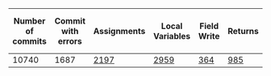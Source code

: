 | Number of commits | Commit with errors | Assignments                                                                                                                                         | Local Variables                                                                                                                                   | Field Write                                                                                                                                        | Returns                                                                                                                                        | Single Assignment                                                                                                                             | Single Local Variable | Single Field Write | Single Return                                                                                                                             | Single changes not treated | Files with errors |
|-------------------|--------------------|-----------------------------------------------------------------------------------------------------------------------------------------------------|---------------------------------------------------------------------------------------------------------------------------------------------------|----------------------------------------------------------------------------------------------------------------------------------------------------|------------------------------------------------------------------------------------------------------------------------------------------------|-----------------------------------------------------------------------------------------------------------------------------------------------|-----------------------|--------------------|-------------------------------------------------------------------------------------------------------------------------------------------|----------------------------|-------------------|
| 10740               | 1687                | [2197](https://github.com/ybadache/BugfixTracker/blob/master/results/all-commits/by-projects/derby/assignment/at_least_one/README.md) | [2959](https://github.com/ybadache/BugfixTracker/blob/master/results/all-commits/by-projects/derby/localvar/at_least_one/README.md) | [364](https://github.com/ybadache/BugfixTracker/blob/master/results/all-commits/by-projects/derby/fieldwrite/at_least_one/README.md) | [985](https://github.com/ybadache/BugfixTracker/blob/master/results/all-commits/by-projects/derby/return/at_least_one/README.md) | [22](https://github.com/ybadache/BugfixTracker/blob/master/results/all-commits/by-projects/derby/assignment/only_one/README.md) | [15](https://github.com/ybadache/BugfixTracker/blob/master/results/all-commits/by-projects/derby/localvar/only_one/README.md)                     | [1](https://github.com/ybadache/BugfixTracker/blob/master/results/all-commits/by-projects/derby/fieldwrite/only_one/README.md)                  | [3](https://github.com/ybadache/BugfixTracker/blob/master/results/all-commits/by-projects/derby/return/only_one/README.md) | [885](https://github.com/ybadache/BugfixTracker/blob/master/results/all-commits/by-projects/derby/others/only_one/README.md)                         | 2731               |
